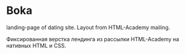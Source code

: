 # Boka
landing-page of dating site. Layout from HTML-Academy mailing.

Фиксированная верстка лендинга из рассылки HTML-Academy на нативных HTML и CSS.
